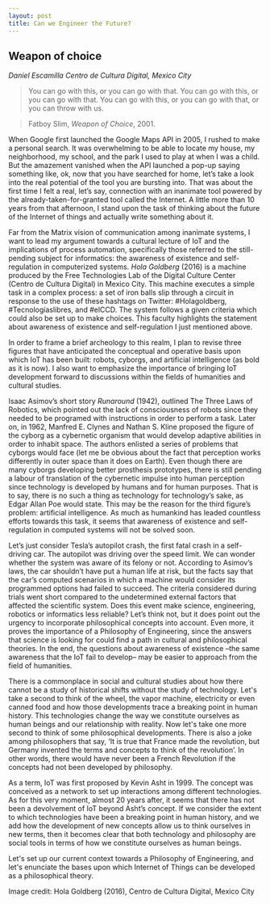 ```yaml
---
layout: post
title: Can we Engineer the Future?
---
```


## Weapon of choice
_Daniel Escamilla_
_Centro de Cultura Digital, Mexico City_

> You can go with this,
  or you can go with that.
  You can go with this,
  or you can go with that.
  You can go with this,
  or you can go with that,
  or you can throw with us.
  
> Fatboy Slim, _Weapon of Choice_, 2001.


When Google first launched the Google Maps API in 2005, I rushed to make a personal search. It was overwhelming to be able to locate my house, my neighborhood, my school, and the park I used to play at when I was a child. But the amazement vanished when the API launched a pop-up saying something like, ok, now that you have searched for home, let’s take a look into the real potential of the tool you are bursting into. That was about the first time I felt a real, let’s say, connection with an inanimate tool powered by the already-taken-for-granted tool called the Internet. A little more than 10 years from that afternoon, I stand upon the task of thinking about the future of the Internet of things and actually write something about it.

Far from the Matrix vision of communication among inanimate systems, I want to lead my argument towards a cultural lecture of IoT and the implications of process automation, specifically those referred to the still-pending subject for informatics: the awareness of existence and self-regulation in computerized systems. _Hola Goldberg_ (2016) is a machine produced by the Free Technologies Lab of the Digital Culture Center (Centro de Cultura Digital) in Mexico City. This machine executes a simple task in a complex process: a set of iron balls slip through a circuit in response to the use of these hashtags on Twitter: #Holagoldberg, #Tecnologíaslibres, and #elCCD. The system follows a given criteria which could also be set up to make choices. This faculty highlights the statement about awareness of existence and self-regulation I just mentioned above.

In order to frame a brief archeology to this realm, I plan to revise three figures that have anticipated the conceptual and operative basis upon which IoT has been built: robots, cyborgs, and artificial intelligence (as bold as it is now). I also want to emphasize the importance of bringing IoT development forward to discussions within the fields of humanities and cultural studies.

Isaac Asimov’s short story _Runaround_ (1942), outlined The Three Laws of Robotics, which pointed out the lack of consciousness of robots since they needed to be programed with instructions in order to perform a task. Later on, in 1962, Manfred E. Clynes and Nathan S. Kline proposed the figure of the cyborg as a cybernetic organism that would develop adaptive abilities in order to inhabit space. The authors enlisted a series of problems that cyborgs would face (let me be obvious about the fact that perception works differently in outer space than it does on Earth). Even though there are many cyborgs developing better prosthesis prototypes, there is still pending a labour of translation of the cybernetic impulse into human perception since technology is developed by humans and for human purposes. That is to say, there is no such a thing as technology for technology’s sake, as Edgar Allan Poe would state. This may be the reason for the third figure’s problem: artificial intelligence. As much as humankind has leaded countless efforts towards this task, it seems that awareness of existence and self-regulation in computed systems will not be solved soon. 

Let’s just consider Tesla’s autopilot crash, the first fatal crash in a self-driving car. The autopilot was driving over the speed limit. We can wonder whether the system was aware of its felony or not. According to Asimov’s laws, the car shouldn’t have put a human life at risk, but the facts say that the car’s computed scenarios in which a machine would consider its programmed options had failed to succeed. The criteria considered during trials went short compared to the undetermined external factors that affected the scientific system. Does this event make science, engineering, robotics or informatics less reliable? Let’s think not, but it does point out the urgency to incorporate philosophical concepts into account. Even more, it proves the importance of a Philosophy of Engineering, since the answers that science is looking for could find a path in cultural and philosophical theories. In the end, the questions about awareness of existence –the same awareness that the IoT fail to develop– may be easier to approach from the field of humanities. 

There is a commonplace in social and cultural studies about how there cannot be a study of historical shifts without the study of technology. Let's take a second to think of the wheel, the vapor machine, electricity or even canned food and how those developments trace a breaking point in human history. This technologies change the way we constitute ourselves as human beings and our relationship with reality. Now let's take one more second to think of some philosophical developments. There is also a joke among philosophers that say, ‘It is true that France made the revolution, but Germany invented the terms and concepts to think of the revolution’. In other words, there would have never been a French Revolution if the concepts had not been developed by philosophy. 

As a term, IoT was first proposed by Kevin Asht in 1999. The concept was conceived as a network to set up interactions among different technologies. As for this very moment, almost 20 years after, it seems that there has not been a devolvement of IoT beyond Asht’s concept. If we consider the extent to which technologies have been a breaking point in human history, and we add how the development of new concepts allow us to think ourselves in new terms, then it becomes clear that both technology and philosophy are social tools in terms of how we constitute ourselves as human beings. 

Let's set up our current context towards a Philosophy of Engineering, and let's enunciate the bases upon which Internet of Things can be developed as a philosophical theory. 

Image credit:
Hola Goldberg (2016), Centro de Cultura Digital, Mexico City 
